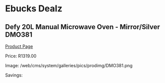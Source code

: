 
# Ebucks Dealz
## Defy 20L Manual Microwave Oven - Mirror/Silver DMO381
[Product Page](https://www.ebucks.com/web/shop/productSelected.do?prodId=1211225761&catId=704989856)

Price: R1319.00

Image: /web/cms/system/galleries/pics/prodimg/DMO381.png

Savings: 


	